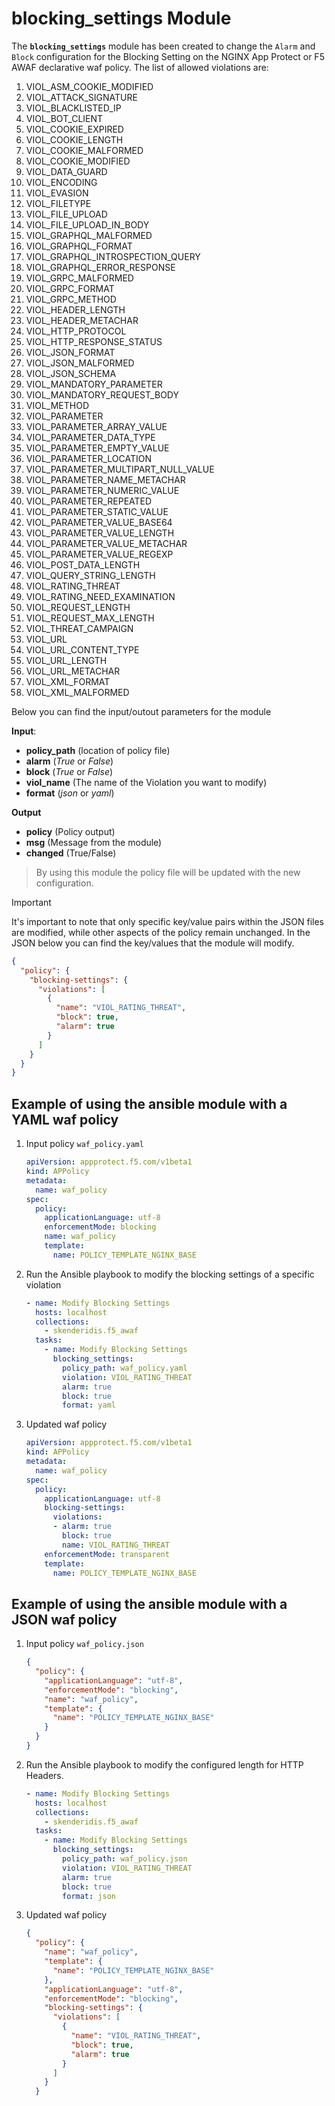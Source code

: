 # blocking_settings Module

The **`blocking_settings`** module has been created to change the `Alarm` and `Block` configuration for the Blocking Setting on the NGINX App Protect or F5 AWAF declarative waf policy. The list of allowed violations are:

1. VIOL_ASM_COOKIE_MODIFIED
1. VIOL_ATTACK_SIGNATURE
1. VIOL_BLACKLISTED_IP
1. VIOL_BOT_CLIENT
1. VIOL_COOKIE_EXPIRED
1. VIOL_COOKIE_LENGTH
1. VIOL_COOKIE_MALFORMED
1. VIOL_COOKIE_MODIFIED
1. VIOL_DATA_GUARD
1. VIOL_ENCODING
1. VIOL_EVASION
1. VIOL_FILETYPE
1. VIOL_FILE_UPLOAD
1. VIOL_FILE_UPLOAD_IN_BODY
1. VIOL_GRAPHQL_MALFORMED
1. VIOL_GRAPHQL_FORMAT
1. VIOL_GRAPHQL_INTROSPECTION_QUERY
1. VIOL_GRAPHQL_ERROR_RESPONSE
1. VIOL_GRPC_MALFORMED
1. VIOL_GRPC_FORMAT
1. VIOL_GRPC_METHOD
1. VIOL_HEADER_LENGTH
1. VIOL_HEADER_METACHAR
1. VIOL_HTTP_PROTOCOL
1. VIOL_HTTP_RESPONSE_STATUS
1. VIOL_JSON_FORMAT
1. VIOL_JSON_MALFORMED
1. VIOL_JSON_SCHEMA
1. VIOL_MANDATORY_PARAMETER
1. VIOL_MANDATORY_REQUEST_BODY
1. VIOL_METHOD
1. VIOL_PARAMETER
1. VIOL_PARAMETER_ARRAY_VALUE
1. VIOL_PARAMETER_DATA_TYPE
1. VIOL_PARAMETER_EMPTY_VALUE
1. VIOL_PARAMETER_LOCATION
1. VIOL_PARAMETER_MULTIPART_NULL_VALUE
1. VIOL_PARAMETER_NAME_METACHAR
1. VIOL_PARAMETER_NUMERIC_VALUE
1. VIOL_PARAMETER_REPEATED
1. VIOL_PARAMETER_STATIC_VALUE
1. VIOL_PARAMETER_VALUE_BASE64
1. VIOL_PARAMETER_VALUE_LENGTH
1. VIOL_PARAMETER_VALUE_METACHAR
1. VIOL_PARAMETER_VALUE_REGEXP
1. VIOL_POST_DATA_LENGTH
1. VIOL_QUERY_STRING_LENGTH
1. VIOL_RATING_THREAT
1. VIOL_RATING_NEED_EXAMINATION
1. VIOL_REQUEST_LENGTH
1. VIOL_REQUEST_MAX_LENGTH
1. VIOL_THREAT_CAMPAIGN
1. VIOL_URL
1. VIOL_URL_CONTENT_TYPE
1. VIOL_URL_LENGTH
1. VIOL_URL_METACHAR
1. VIOL_XML_FORMAT
1. VIOL_XML_MALFORMED


Below you can find the input/outout parameters for the module

**Input**:
- **policy_path** (location of policy file)
- **alarm** (*True* or *False*)
- **block** (*True* or *False*)
- **viol_name** (The name of the Violation you want to modify)
- **format** (*json* or *yaml*)

**Output**
- **policy** (Policy output)
- **msg** (Message from the module)
- **changed** (True/False)

> By using this module the policy file will be updated with the new configuration.

> [!IMPORTANT] 
> It's important to note that only specific key/value pairs within the JSON files are modified, while other aspects of the policy remain unchanged. In the JSON below you can find the key/values that the module will modify.

```json
{
  "policy": {
    "blocking-settings": {
      "violations": [
        {
          "name": "VIOL_RATING_THREAT",
          "block": true,
          "alarm": true
        }
      ]
    }
  }
}
```

## Example of using the ansible module with a YAML waf policy
1. Input policy `waf_policy.yaml` 
    ```yaml
    apiVersion: appprotect.f5.com/v1beta1
    kind: APPolicy
    metadata:
      name: waf_policy
    spec:
      policy:
        applicationLanguage: utf-8
        enforcementMode: blocking
        name: waf_policy
        template:
          name: POLICY_TEMPLATE_NGINX_BASE
    ```

2. Run the Ansible playbook to modify the blocking settings of a specific violation
    ```yaml
    - name: Modify Blocking Settings
      hosts: localhost
      collections:
        - skenderidis.f5_awaf   
      tasks:
        - name: Modify Blocking Settings
          blocking_settings:
            policy_path: waf_policy.yaml
            violation: VIOL_RATING_THREAT
            alarm: true
            block: true
            format: yaml
    ```

3. Updated waf policy
    ```yaml
    apiVersion: appprotect.f5.com/v1beta1
    kind: APPolicy
    metadata:
      name: waf_policy
    spec:
      policy:
        applicationLanguage: utf-8
        blocking-settings:
          violations:
          - alarm: true
            block: true
            name: VIOL_RATING_THREAT
        enforcementMode: transparent
        template:
          name: POLICY_TEMPLATE_NGINX_BASE
    ```

## Example of using the ansible module with a JSON waf policy
1. Input policy `waf_policy.json`
    ```json
    {
      "policy": {
        "applicationLanguage": "utf-8",
        "enforcementMode": "blocking",
        "name": "waf_policy",
        "template": {
          "name": "POLICY_TEMPLATE_NGINX_BASE"
        }
      }
    }
    ```

2. Run the Ansible playbook to modify the configured length for HTTP Headers.
    ```yaml
    - name: Modify Blocking Settings
      hosts: localhost
      collections:
        - skenderidis.f5_awaf   
      tasks:
        - name: Modify Blocking Settings
          blocking_settings:
            policy_path: waf_policy.json
            violation: VIOL_RATING_THREAT
            alarm: true
            block: true
            format: json
    ```

3. Updated waf policy
    ```json
    {
      "policy": {
        "name": "waf_policy",
        "template": {
          "name": "POLICY_TEMPLATE_NGINX_BASE"
        },
        "applicationLanguage": "utf-8",
        "enforcementMode": "blocking",
        "blocking-settings": {
          "violations": [
            {
              "name": "VIOL_RATING_THREAT",
              "block": true,
              "alarm": true
            }
          ]
        }
      }
    ```
